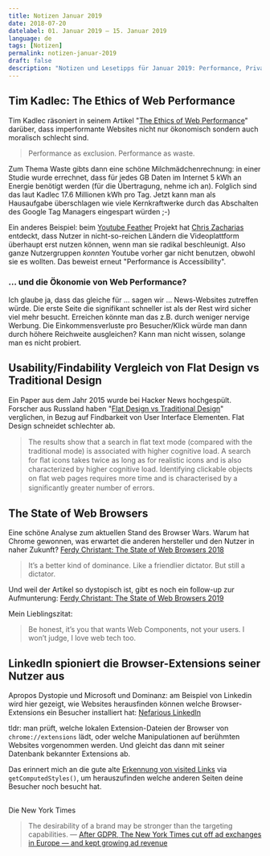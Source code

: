 ```yaml
---
title: Notizen Januar 2019
date: 2018-07-20
datelabel: 01. Januar 2019 – 15. Januar 2019
language: de
tags: [Notizen]
permalink: notizen-januar-2019
draft: false
description: "Notizen und Lesetipps für Januar 2019: Performance, Privacy und das vorläufige Ende des Browser War"
---
```


## Tim Kadlec: The Ethics of Web Performance

Tim Kadlec räsoniert in seinem Artikel "[The Ethics of Web Performance](https://timkadlec.com/remembers/2019-01-09-the-ethics-of-performance/)" darüber, dass imperformante Websites nicht nur ökonomisch sondern auch moralisch schlecht sind.

> Performance as exclusion. Performance as waste.

Zum Thema Waste gibts dann eine schöne Milchmädchenrechnung: in einer Studie wurde errechnet, dass für jedes GB Daten im Internet 5 kWh an Energie benötigt werden (für die Übertragung, nehme ich an). Folglich sind das laut Kadlec 17.6 Millionen kWh pro Tag. Jetzt kann man als Hausaufgabe überschlagen wie viele Kernkraftwerke durch das Abschalten des Google Tag Managers eingespart würden ;-)

Ein anderes Beispiel: beim [Youtube Feather](http://blog.chriszacharias.com/page-weight-matters) Projekt hat [Chris Zacharias](https://twitter.com/zacman85) entdeckt, dass Nutzer in nicht-so-reichen Ländern die Videoplattform überhaupt erst nutzen können, wenn man sie radikal beschleunigt. Also ganze Nutzergruppen _konnten_ Youtube vorher gar nicht benutzen, obwohl sie es wollten. Das beweist erneut "Performance is Accessibility".

### ... und die Ökonomie von Web Performance?

Ich glaube ja, dass das gleiche für ... sagen wir ... News-Websites zutreffen würde. Die erste Seite die signifikant schneller ist als der Rest wird sicher viel mehr besucht. Erreichen könnte man das z.B. durch weniger nervige Werbung. Die Einkommensverluste pro Besucher/Klick würde man dann durch höhere Reichweite ausgleichen? Kann man nicht wissen, solange man es nicht probiert.


## Usability/Findability Vergleich von Flat Design vs Traditional Design

Ein Paper aus dem Jahr 2015 wurde bei Hacker News hochgespült. Forscher aus Russland haben "[Flat Design vs Traditional Design](https://www.researchgate.net/publication/281628009_Flat_Design_vs_Traditional_Design_Comparative_Experimental_Study)" verglichen, in Bezug auf Findbarkeit von User Interface Elementen. Flat Design schneidet schlechter ab.

> The results show that a search in ﬂat text mode (compared with the traditional mode) is associated with higher cognitive load. A search for ﬂat icons takes twice as long as for realistic icons and is also characterized by higher cognitive load. Identifying clickable objects on ﬂat web pages requires more time and is characterised by a signiﬁcantly greater number of errors.


## The State of Web Browsers

Eine schöne Analyse zum aktuellen Stand des Browser Wars. Warum hat Chrome gewonnen, was erwartet die anderen hersteller und den Nutzer in naher Zukunft? [Ferdy Christant: The State of Web Browsers 2018](https://ferdychristant.com/the-state-of-web-browsers-f5a83a41c1cb)

> It’s a better kind of dominance. Like a friendlier dictator. But still a dictator.

Und weil der Artikel so dystopisch ist, gibt es noch ein follow-up zur Aufmunterung: [Ferdy Christant: The State of Web Browsers 2019](https://ferdychristant.com/the-state-of-web-browsers-88224d55b4e6)

Mein Lieblingszitat:

> Be honest, it’s you that wants Web Components, not your users. I won’t judge, I love web tech too.


## LinkedIn spioniert die Browser-Extensions seiner Nutzer aus

Apropos Dystopie und Microsoft und Dominanz: am Beispiel von Linkedin wird hier gezeigt, wie Websites herausfinden können welche Browser-Extensions ein Besucher installiert hat: [Nefarious LinkedIn](https://github.com/dandrews/nefarious-linkedin)

tldr: man prüft, welche lokalen Extension-Dateien der Browser von `chrome://extensions` lädt, oder welche Manipulationen auf berühmten Websites vorgenommen werden. Und gleicht das dann mit seiner Datenbank bekannter Extensions ab.

Das erinnert mich an die gute alte [Erkennung von visited Links](https://dbaron.org/mozilla/visited-privacy) via `getComputedStyles()`, um herauszufinden welche anderen Seiten deine Besucher noch besucht hat.


##

Die New York Times

> The desirability of a brand may be stronger than the targeting capabilities.
> &mdash; [After GDPR, The New York Times cut off ad exchanges in Europe — and kept growing ad revenue](https://digiday.com/media/new-york-times-gdpr-cut-off-ad-exchanges-europe-ad-revenue/)
